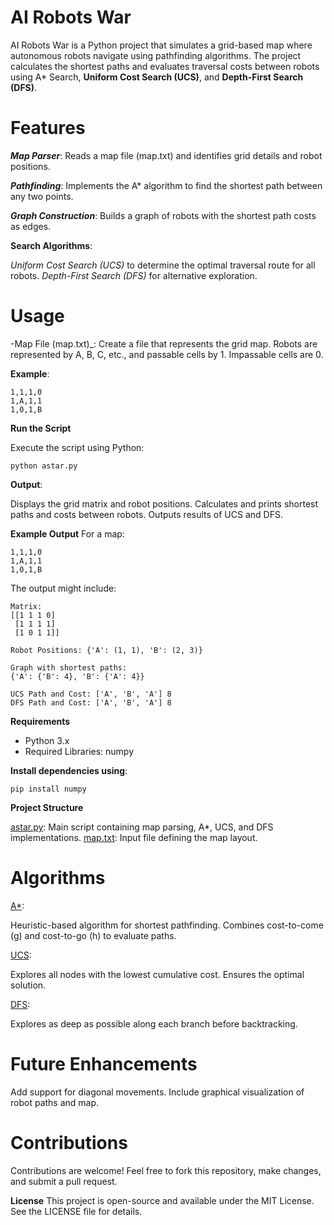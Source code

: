 # AI Robots War

AI Robots War is a Python project that simulates a grid-based map where autonomous robots navigate using pathfinding algorithms. The project calculates the shortest paths and evaluates traversal costs between robots using A* Search, **Uniform Cost Search (UCS)**, and **Depth-First Search (DFS)**.

# Features

**_Map Parser_**: Reads a map file (map.txt) and identifies grid details and robot positions.

**_Pathfinding_**: Implements the A* algorithm to find the shortest path between any two points.

**_Graph Construction_**: Builds a graph of robots with the shortest path costs as edges.


**Search Algorithms**:

_Uniform Cost Search (UCS)_ to determine the optimal traversal route for all robots.
_Depth-First Search (DFS)_ for alternative exploration.

# Usage
-Map File (map.txt)_: Create a file that represents the grid map. Robots are represented by A, B, C, etc., and passable cells by 1. Impassable cells are 0.

**Example**:
```
1,1,1,0
1,A,1,1
1,0,1,B
```

**Run the Script**

Execute the script using Python:
```
python astar.py
```
**Output**:

Displays the grid matrix and robot positions.
Calculates and prints shortest paths and costs between robots.
Outputs results of UCS and DFS.

**Example Output**
For a map:
```
1,1,1,0
1,A,1,1
1,0,1,B
```

The output might include:
```
Matrix:
[[1 1 1 0]
 [1 1 1 1]
 [1 0 1 1]]
```
```
Robot Positions: {'A': (1, 1), 'B': (2, 3)}
```
```
Graph with shortest paths:
{'A': {'B': 4}, 'B': {'A': 4}}
```
```
UCS Path and Cost: ['A', 'B', 'A'] 8
DFS Path and Cost: ['A', 'B', 'A'] 8
```
**Requirements**

- Python 3.x
- Required Libraries: numpy

**Install dependencies using**:

```
pip install numpy
```

**Project Structure**

<ins>astar.py</ins>: Main script containing map parsing, A*, UCS, and DFS implementations.
<ins>map.txt</ins>: Input file defining the map layout.

# Algorithms

<ins>A*</ins>:

Heuristic-based algorithm for shortest pathfinding.
Combines cost-to-come (g) and cost-to-go (h) to evaluate paths.

<ins>UCS</ins>:

Explores all nodes with the lowest cumulative cost.
Ensures the optimal solution.

<ins>DFS</ins>:

Explores as deep as possible along each branch before backtracking.

# Future Enhancements
Add support for diagonal movements.
Include graphical visualization of robot paths and map.

# Contributions
Contributions are welcome! Feel free to fork this repository, make changes, and submit a pull request.

**License**
This project is open-source and available under the MIT License. See the LICENSE file for details.

